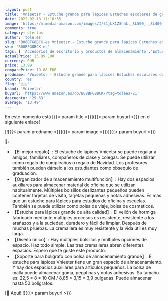 ```yaml
---
layout: post
title: 'Vnieetsr - Estuche grande para lápices Estuches escolares de gran capacidad  portátil  papelería de oficina  útiles escolares  adecuado para estudiantes universitarios de secundaria  regalos cuadros blancos '
date: 2022-02-18 11:10:35
image: 'https://m.media-amazon.com/images/I/51jbX1ZShhL._SL500_._SL400_.jpg'
comments: true
category: ofertas
author: 'tole.es'
slug: 'B08BFG8BCK-es Vnieetsr - Estuche grande para lápices Estuches escolares...'
sku: 'B08BFG8BCK-es'
tags: [ 'Accesorios de escritorio y productos de almacenamiento','Estuches escolares','Material de oficina','Materiales, organizadores y dispensadores de escritorio','Oficina y papelería','lápices','vnieetsr', ]
actualPrice: 13.99 EUR
currency: EUR
price: 13.99
comparePrice: 19.88 EUR
prodname: 'Vnieetsr - Estuche grande para lápices Estuches escolares de gran capacidad  portátil  papelería de oficina  útiles escolares  adecuado para estudiantes universitarios de secundaria  regalos cuadros blancos '
country: 'es'
flag: '🇪🇸'
brand: 'Vnieetsr'
buyurl: 'https://www.amazon.es/dp/B08BFG8BCK/?tag=tolees-21'
descuento: '29.63'
average: '13.49'
---
```


En este momento está [{{< param title >}}]({{< param buyurl >}}) en el siguiente enlace!

[![{{< param prodname >}}]({{< param image >}})]({{< param buyurl >}})

🔎:

- 【El mejor regalo】: El estuche de lápices Vnieetsr se puede regalar a amigos, familiares, compañeros de clase y colegas. Se puede utilizar como regalo de cumpleaños o regalo de Navidad. Los profesores también pueden dárselo a los estudiantes como obsequio de graduación.
- 【Organizador de almacenamiento multifunción】: Hay dos espacios auxiliares para almacenar material de oficina que se utilizan habitualmente. Múltiples bolsillos deslizantes pequeños pueden contener tarjetas de visita, tarjetas pequeñas y notas adhesivas. Es más que un estuche para lápices para estudios de oficina y escuelas. También se puede utilizar como bolsa de viaje, bolsa de cosméticos.
- 【Estuche para lápices grande de alta calidad】: El vellón de hormiga fabricado mediante múltiples procesos es resistente, resistente a los arañazos y a la suciedad, duradero y fácil de limpiar. Después de muchas pruebas. La cremallera es muy resistente y la vida útil es muy larga.
- 【Diseño único】: Hay múltiples bolsillos y múltiples opciones de espacio. Haz todo simple. Las tres cremalleras abren diferentes espacios. Espero que te guste este producto.
- 【Soporte para bolígrafo con bolsa de almacenamiento grande】: El estuche para lápices Vnieetsr tiene un gran espacio de almacenamiento. Y hay dos espacios auxiliares para artículos pequeños. La bolsa de malla puede almacenar goma, pegatinas y notas adhesivas. Su tamaño es: 22,5 * 8 * 10 CM / 8,85 * 3,15 * 3,9 pulgadas. Puede almacenar hasta 50 bolígrafos.

[🛒 Aquí!!!]({{< param buyurl >}})
